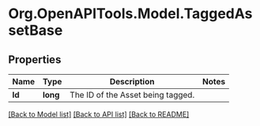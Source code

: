 # Org.OpenAPITools.Model.TaggedAssetBase
## Properties

Name | Type | Description | Notes
------------ | ------------- | ------------- | -------------
**Id** | **long** | The ID of the Asset being tagged. | 

[[Back to Model list]](../README.md#documentation-for-models) [[Back to API list]](../README.md#documentation-for-api-endpoints) [[Back to README]](../README.md)

